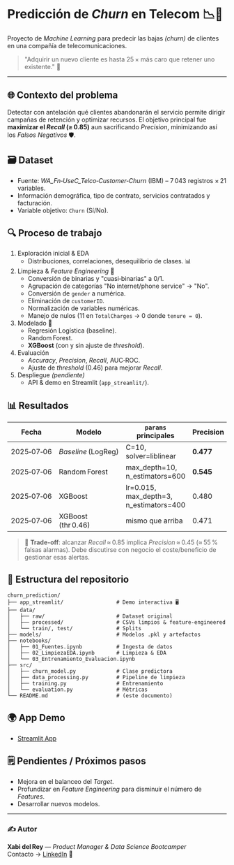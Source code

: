 # Predicción de *Churn* en Telecom 📉📱

Proyecto de *Machine Learning* para predecir las bajas *(churn)* de clientes en una compañía de telecomunicaciones.

> "Adquirir un nuevo cliente es hasta 25 × más caro que retener uno existente." 🤑

---

## 🌐 Contexto del problema

Detectar con antelación qué clientes abandonarán el servicio permite dirigir campañas de retención y optimizar recursos. El objetivo principal fue **maximizar el *****Recall***** (≥ 0.85)** aun sacrificando *Precision*, minimizando así los *Falsos Negativos* 🛡️.

## 🗃️ Dataset

- Fuente: *WA\_Fn‑UseC\_Telco‑Customer‑Churn* (IBM) – 7 043 registros × 21 variables.
- Información demográfica, tipo de contrato, servicios contratados y facturación.
- Variable objetivo: `Churn` (Sí/No).

## 🔍 Proceso de trabajo

1. Exploración inicial & EDA
   - Distribuciones, correlaciones, desequilibrio de clases. 📊
2. Limpieza & _Feature Engineering_ 🧹
   - Conversión de binarias y "cuasi‑binarias" a 0/1.
   - Agrupación de categorías "No internet/phone service" → "No".
   - Conversión de `gender` a numérica.
   - Eliminación de `customerID`.
   - Normalización de variables numéricas.
   - Manejo de nulos (11 en `TotalCharges` → 0 donde `tenure = 0`).
3. Modelado 🤖
   - Regresión Logística (baseline).
   - Random Forest.
   - **XGBoost** (con y sin ajuste de *threshold*).
4. Evaluación
   - *Accuracy*, *Precision*, *Recall*, AUC‑ROC.
   - Ajuste de *threshold* (0.46) para mejorar *Recall*.
5. Despliegue _(pendiente)_
   - API & demo en Streamlit (`app_streamlit/`).

## 📊 Resultados

| Fecha      | Modelo              | `params` principales                      | Precision | Recall    | Accuracy  | AUC       |
| ---------- | ------------------- | ----------------------------------------- | --------- | --------- | --------- | --------- |
| 2025‑07‑06 | *Baseline* (LogReg) | C=10, solver=liblinear                    | **0.477** | 0.784     | 0.738     | 0.843     |
| 2025‑07‑06 | Random Forest       | max\_depth=10, n\_estimators=600          | **0.545** | 0.729     | **0.786** | **0.848** |
| 2025‑07‑06 | XGBoost             | lr=0.015, max\_depth=3, n\_estimators=400 | 0.480     | 0.822     | 0.740     | 0.846     |
| 2025‑07‑06 | XGBoost (thr 0.46)  | mismo que arriba                          | 0.471     | **0.851** | 0.731     | 0.846     |

> 📌 **Trade‑off**: alcanzar *Recall* ≈ 0.85 implica *Precision* ≈ 0.45 (≈ 55 % falsas alarmas). Debe discutirse con negocio el coste/beneficio de gestionar esas alertas.

## 📂 Estructura del repositorio

```text
churn_prediction/
├── app_streamlit/                 # Demo interactiva 🖥️
├── data/
│   ├── raw/                       # Dataset original
│   ├── processed/                 # CSVs limpios & feature‑engineered
│   └── train/, test/              # Splits
├── models/                        # Modelos .pkl y artefactos
├── notebooks/                    
│   ├── 01_Fuentes.ipynb           # Ingesta de datos
│   ├── 02_LimpiezaEDA.ipynb       # Limpieza & EDA
│   └── 03_Entrenamiento_Evaluacion.ipynb
├── src/
│   ├── churn_model.py             # Clase predictora
│   ├── data_processing.py         # Pipeline de limpieza
│   ├── training.py                # Entrenamiento
│   └── evaluation.py              # Métricas
└── README.md                      # (este documento)
```

## 🌍 App Demo

- [Streamlit App](https://churn-prediction-cprc.onrender.com/)  

## 🗒️ Pendientes / Próximos pasos

- Mejora en el balanceo del _Target_.
- Profundizar en _Feature Engineering_ para disminuir el número de _Features_.
- Desarrollar nuevos modelos.

---

### ✍️ Autor

**Xabi del Rey** — *Product Manager & Data Science Bootcamper*\
Contacto → [LinkedIn](https://www.linkedin.com/in/xabidelrey/) 🤝
